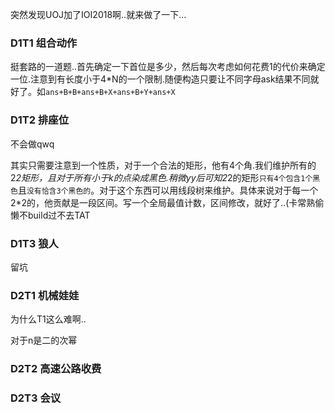 突然发现UOJ加了IOI2018啊..就来做了一下...

### D1T1 组合动作

挺套路的一道题..首先确定一下首位是多少，然后每次考虑如何花费1的代价来确定一位.注意到有长度小于4*N的一个限制.随便构造只要让不同字母ask结果不同就好了。如`ans+B+B+ans+B+X+ans+B+Y+ans+X`

### D1T2 排座位

不会做qwq

其实只需要注意到一个性质，对于一个合法的矩形，他有4个角.我们维护所有的2*2矩形，且对于所有小于k的点染成黑色.稍微yy后可知2*2的矩形`只有4个包含1个黑色`且`没有恰含3个黑色的`。对于这个东西可以用线段树来维护。具体来说对于每一个2*2的，他贡献是一段区间。写一个全局最值计数，区间修改，就好了..(卡常熟偷懒不build过不去TAT

### D1T3 狼人

留坑

### D2T1 机械娃娃

为什么T1这么难啊..

对于n是二的次幂

### D2T2 高速公路收费

### D2T3 会议
